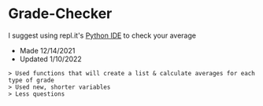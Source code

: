 # Grade-Checker

I suggest using repl.it's [Python IDE](https://replit.com/languages/python3) to check your average

- Made 12/14/2021
- Updated 1/10/2022
```
> Used functions that will create a list & calculate averages for each type of grade
> Used new, shorter variables
> Less questions
```
